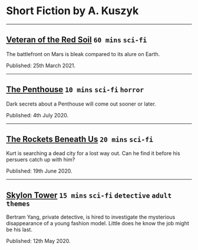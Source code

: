 # Short Fiction by A. Kuszyk
---

## [Veteran of the Red Soil](./veteran-of-the-red-soil.md) `60 mins` `sci-fi`
The battlefront on Mars is bleak compared to its alure on Earth. 

 Published: 25th March 2021.

 ---

## [The Penthouse](./the-penthouse.md) `10 mins` `sci-fi` `horror`
Dark secrets about a Penthouse will come out sooner or later.

Published: 4th July 2020.

---

## [The Rockets Beneath Us](./the-rockets-beneath-us.md) `20 mins` `sci-fi`
Kurt is searching a dead city for a lost way out. Can he find it before his persuers catch up with him?

Published: 19th June 2020.

---

## [Skylon Tower](./skylon-tower.md) `15 mins` `sci-fi` `detective` `adult themes`
Bertram Yang, private detective, is hired to investigate the mysterious disappearance of a young fashion model. Little does he know the job might be his last.

Published: 12th May 2020.
